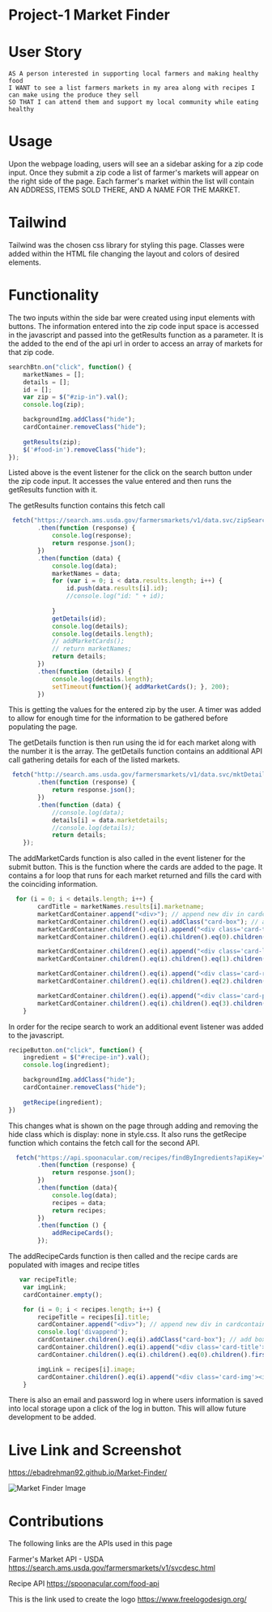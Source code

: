 # Project-1 Market Finder 
# User Story
```
AS A person interested in supporting local farmers and making healthy food 
I WANT to see a list farmers markets in my area along with recipes I can make using the produce they sell
SO THAT I can attend them and support my local community while eating healthy
```
# Usage
Upon the webpage loading, users will see an a sidebar asking for a zip code input. Once they submit a zip code a list of farmer's markets will appear on the right side of the page. Each farmer's market within the list will contain AN ADDRESS, ITEMS SOLD THERE, AND A NAME FOR THE MARKET. 

# Tailwind
Tailwind was the chosen css library for styling this page. Classes were added within the HTML file changing the layout and colors of desired elements. 

# Functionality
The two inputs within the side bar were created using input elements with buttons. The information entered into the zip code input space is accessed in the javascript and passed into the getResults function as a parameter. It is the added to the end of the api url in order to access an array of markets for that zip code. 

```javascript
searchBtn.on("click", function() {
    marketNames = [];
    details = [];
    id = [];
    var zip = $("#zip-in").val();
    console.log(zip);

    backgroundImg.addClass("hide");
    cardContainer.removeClass("hide");
    
    getResults(zip);
    $('#food-in').removeClass("hide");
});
```
Listed above is the event listener for the click on the search button under the zip code input. It accesses the value entered and then runs the getResults function with it. 

The getResults function contains this fetch call

```javascript
 fetch("https://search.ams.usda.gov/farmersmarkets/v1/data.svc/zipSearch?zip=" + zip)
        .then(function (response) {
            console.log(response);
            return response.json();
        })
        .then(function (data) {
            console.log(data);
            marketNames = data;
            for (var i = 0; i < data.results.length; i++) {
                id.push(data.results[i].id);
                //console.log("id: " + id);
                
            }
            getDetails(id);
            console.log(details);
            console.log(details.length);
            // addMarketCards();
            // return marketNames;
            return details;
        })
        .then(function (details) {
            console.log(details.length);
            setTimeout(function(){ addMarketCards(); }, 200);
        })
```

This is getting the values for the entered zip by the user. A timer was added to allow for enough time for the information to be gathered before populating the page. 

The getDetails function is then run using the id for each market along with the number it is the array. The getDetails function contains an additional API call gathering details for each of the listed markets. 

```javascript
 fetch("http://search.ams.usda.gov/farmersmarkets/v1/data.svc/mktDetail?id=" + id)
        .then(function (response) {
            return response.json();
        })
        .then(function (data) {
            //console.log(data);
            details[i] = data.marketdetails;
            //console.log(details);
            return details;
    });
```

The addMarketCards function is also called in the event listener for the submit button. This is the function where the cards are added to the page. It contains a for loop that runs for each market returned and fills the card with the coinciding information.

```javascript
  for (i = 0; i < details.length; i++) {
        cardTitle = marketNames.results[i].marketname;
        marketCardContainer.append("<div>"); // append new div in cardcontainer
        marketCardContainer.children().eq(i).addClass("card-box"); // add box class to div
        marketCardContainer.children().eq(i).append("<div class='card-title'><h2></h2></div>"); // append content elements within this new div
        marketCardContainer.children().eq(i).children().eq(0).children().first().text(cardTitle);

        marketCardContainer.children().eq(i).append("<div class='card-link'><h3></h3></div>");
        marketCardContainer.children().eq(i).children().eq(1).children().first().text(link);

        marketCardContainer.children().eq(i).append("<div class='card-reviews'><h3></h3></div>");
        marketCardContainer.children().eq(i).children().eq(2).children().first().text(reviews);

        marketCardContainer.children().eq(i).append("<div class='card-phone'><h4></h4></div>");
        marketCardContainer.children().eq(i).children().eq(3).children().first().text(phone);
    }

```
In order for the recipe search to work an additional event listener was added to the javascript. 

```javascript
recipeButton.on("click", function() {
    ingredient = $("#recipe-in").val();
    console.log(ingredient);

    backgroundImg.addClass("hide");
    cardContainer.removeClass("hide");
    
    getRecipe(ingredient);
})
```
This changes what is shown on the page through adding and removing the hide class which is display: none in style.css. It also runs the getRecipe function which contains the fetch call for the second API. 


```javascript
  fetch("https://api.spoonacular.com/recipes/findByIngredients?apiKey=" + recipeKey + "&ingredients=" + ingredient)
        .then(function (response) {
            return response.json();
        })
        .then(function (data){
            console.log(data);
            recipes = data;
            return recipes;
        })
        .then(function () {
            addRecipeCards();
        });
```

The addRecipeCards function is then called and the recipe cards are populated with images and recipe titles 

```javascript
   var recipeTitle;
    var imgLink;
    cardContainer.empty();

    for (i = 0; i < recipes.length; i++) {
        recipeTitle = recipes[i].title;
        cardContainer.append("<div>"); // append new div in cardcontainer
        console.log('divappend');
        cardContainer.children().eq(i).addClass("card-box"); // add box class to div
        cardContainer.children().eq(i).append("<div class='card-title'><h2></h2></div>"); // append content elements within this new div
        cardContainer.children().eq(i).children().eq(0).children().first().text(recipeTitle);

        imgLink = recipes[i].image;
        cardContainer.children().eq(i).append("<div class='card-img'><img src='" + imgLink + "' </img></div>");
    }
```

There is also an email and password log in where users information is saved into local storage upon a click of the log in button. This will allow future development to be added. 
# Live Link and Screenshot
https://ebadrehman92.github.io/Market-Finder/

![Market Finder Image](https://abaxley2.github.io/Project-1/Assets/images/MarketFinder.png)

# Contributions
The following links are the APIs used in this page

Farmer's Market API - USDA
https://search.ams.usda.gov/farmersmarkets/v1/svcdesc.html

Recipe API
https://spoonacular.com/food-api

This is the link used to create the logo
https://www.freelogodesign.org/
